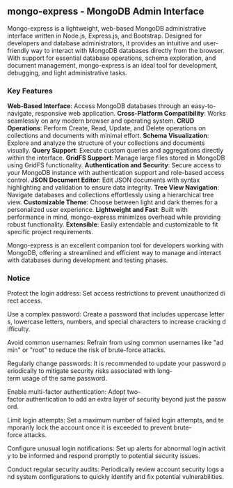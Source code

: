 ## mongo-express - MongoDB Admin Interface

Mongo-express is a lightweight, web-based MongoDB administrative interface written in Node.js, Express.js, and Bootstrap. Designed for developers and database administrators, it provides an intuitive and user-friendly way to interact with MongoDB databases directly from the browser. With support for essential database operations, schema exploration, and document management, mongo-express is an ideal tool for development, debugging, and light administrative tasks.

### Key Features

**Web-Based Interface**: Access MongoDB databases through an easy-to-navigate, responsive web application.
**Cross-Platform Compatibility**: Works seamlessly on any modern browser and operating system.
**CRUD Operations**: Perform Create, Read, Update, and Delete operations on collections and documents with minimal effort.
**Schema Visualization**: Explore and analyze the structure of your collections and documents visually.
**Query Support**: Execute custom queries and aggregations directly within the interface.
**GridFS Support**: Manage large files stored in MongoDB using GridFS functionality.
**Authentication and Security**: Secure access to your MongoDB instance with authentication support and role-based access control.
**JSON Document Editor**: Edit JSON documents with syntax highlighting and validation to ensure data integrity.
**Tree View Navigation**: Navigate databases and collections effortlessly using a hierarchical tree view.
**Customizable Theme**: Choose between light and dark themes for a personalized user experience.
**Lightweight and Fast**: Built with performance in mind, mongo-express minimizes overhead while providing robust functionality.
**Extensible**: Easily extendable and customizable to fit specific project requirements.

Mongo-express is an excellent companion tool for developers working with MongoDB, offering a streamlined and efficient way to manage and interact with databases during development and testing phases.

### Notice

Protect the login address: Set access restrictions to prevent unauthorized direct access.
    
Use a complex password: Create a password that includes uppercase letters, lowercase letters, numbers, and special characters to increase cracking difficulty.
    
Avoid common usernames: Refrain from using common usernames like "admin" or "root" to reduce the risk of brute-force attacks.
    
Regularly change passwords: It is recommended to update your password periodically to mitigate security risks associated with long-term usage of the same password.
    
Enable multi-factor authentication: Adopt two-factor authentication to add an extra layer of security beyond just the password.
    
Limit login attempts: Set a maximum number of failed login attempts, and temporarily lock the account once it is exceeded to prevent brute-force attacks.
    
Configure unusual login notifications: Set up alerts for abnormal login activity to be informed and respond promptly to potential security issues.
    
Conduct regular security audits: Periodically review account security logs and system configurations to quickly identify and fix potential vulnerabilities.
        